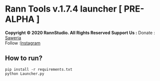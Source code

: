 # Rann Tools v.1.7.4 launcher [ PRE-ALPHA ]
**Copyright &copy; 2020 RannStudio. All Rights Reserved**
**Support Us :**
Donate : [Saweria](https://saweria.co/rannX "Donate")\
Follow :[Instagram](https://instagram.com/fikran2906 "Follow")

## How to run?
```
pip install -r requirements.txt
python Launcher.py
```
